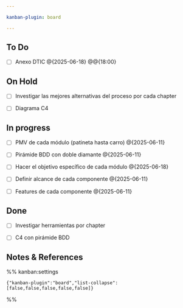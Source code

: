 ```yaml
---

kanban-plugin: board

---
```


## To Do

- [ ] Anexo DTIC @{2025-06-18} @@{18:00}


## On Hold

- [ ] Investigar las mejores alternativas del proceso por cada chapter
- [ ] Diagrama C4


## In progress

- [ ] PMV de cada módulo (patineta hasta carro) @{2025-06-11}
- [ ] Pirámide BDD con doble diamante @{2025-06-11}
- [ ] Hacer el objetivo específico de cada módulo @{2025-06-18}
- [ ] Definir alcance de cada componente @{2025-06-11}
- [ ] Features de cada componente @{2025-06-11}


## Done

- [ ] Investigar herramientas por chapter
- [ ] C4 con pirámide BDD


## Notes & References





%% kanban:settings
```
{"kanban-plugin":"board","list-collapse":[false,false,false,false,false]}
```
%%
